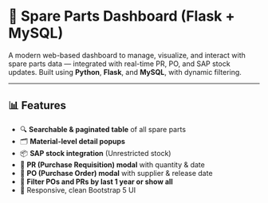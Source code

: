 # 🔧 Spare Parts Dashboard (Flask + MySQL)

A modern web-based dashboard to manage, visualize, and interact with spare parts data — integrated with real-time PR, PO, and SAP stock updates. Built using **Python**, **Flask**, and **MySQL**, with dynamic filtering.

---

## 📊 Features

- 🔍 **Searchable & paginated table** of all spare parts
- 🗂️ **Material-level detail popups**
- 📦 **SAP stock integration** (Unrestricted stock)
- 📄 **PR (Purchase Requisition) modal** with quantity & date
- 📃 **PO (Purchase Order) modal** with supplier & release date
- 📅 **Filter POs and PRs by last 1 year or show all**
- 🎨 Responsive, clean Bootstrap 5 UI


